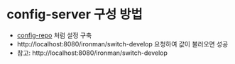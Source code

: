 # config-server 구성 방법

- [config-repo](https://github.com/biggwang/spring-config-repo/tree/main/ironman) 처럼 설정 구축
- http://localhost:8080/ironman/switch-develop 요청하여 값이 불러오면 성공
- 참고: http://localhost:8080/ironman/switch-develop


